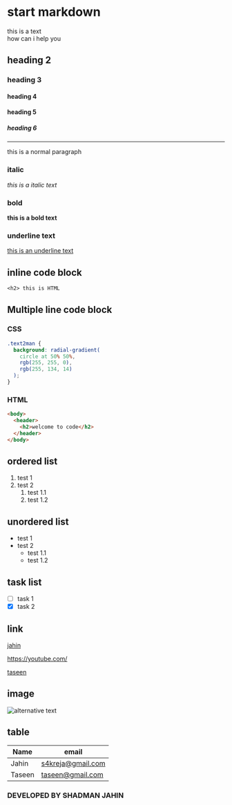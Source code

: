 <!-- this is first comment -->

# start markdown

this is a text  
how can i help you

## heading 2

### heading 3

#### heading 4

#### heading 5

##### heading 6

---

this is a normal paragraph

### italic

_this is a italic text_

### bold

**this is a bold text**

### underline text

<u> this is an underline text </u>

## inline code block

`<h2> this is HTML`

## Multiple line code block

### CSS

```css
.text2man {
  background: radial-gradient(
    circle at 50% 50%,
    rgb(255, 255, 0),
    rgb(255, 134, 14)
  );
}
```

### HTML

```html
<body>
  <header>
    <h2>welcome to code</h2>
  </header>
</body>
```

## ordered list

1. test 1
2. test 2
   1. test 1.1
   2. test 1.2

## unordered list

- test 1
- test 2
  - test 1.1
  - test 1.2

## task list

- [ ] task 1
- [x] task 2

## link

[jahin](https://google.com/)

https://youtube.com/

[taseen][web]

[web]: https://youtubecom/

## image

![alternative text](alter.png)

## table

| Name   | email             |
| ------ | ----------------- |
| Jahin  | s4kreja@gmail.com |
| Taseen | taseen@gmail.com  |

### DEVELOPED BY SHADMAN JAHIN
